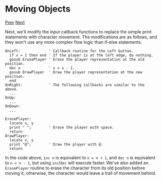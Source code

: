 # Moving Objects

[Prev]() [Next]()

Next, we'll modify the input callback functions to replace the simple print statements with character movement. The modifications are as follows, and they won't use any more complex flow logic than if-else statements.

```basic
OnLeft:             ' Callback routine for the Left button.
  if x = 1 then end ' If the player is at the left edge, do nothing.
  gosub ErasePlayer ' Erase the player representation at the old position.
  dec x             ' x = x - 1.
  gosub DrawPlayer  ' Draw the player representation at the new position.
  end
OnRight:            ' The following callbacks are similar to the above.
  ...
OnUp:
  ...
OnDown:
  ...

ErasePlayer:
  locate x, y
  print " ";        ' Erase the player with space.
  return
DrawPlayer:
  locate x, y
  print "@";        ' Draw the player with @.
  return
```
<!-- prg
!edit, run, title="Move the player", style=""
auto update on
join start Title
goto Game
end

Title:
  let started = false

  begin do
    locate 2, 5
    print "Minimal Program"
    on btnd(START_BTN) start OnStart

    Blink:
      locate 4, 16
      print "Press Start";
      wait 30
      locate 4, 16
      print "           ";
      wait 30
      if started then
        started = false
        off btnd(START_BTN)
        end
      end if
      goto Blink
      end

    OnStart:
      started = true
      end
  end do

Game:
  begin do
    cls
    gosub Setup
    end

    Setup:
      let x = 10
      let y = 8
      for i = 1 to 18
        locate i, 0
        print "#";
        locate i, 17
        print "#";
      next
      for i = 1 to 16
        locate 0, i
        print "#";
        locate 19, i
        print "#";
      next
      locate 1, 1
      print "Press the D-Pad"
      gosub DrawPlayer
      on btnd(LEFT_BTN) start OnLeft
      on btnd(RIGHT_BTN) start OnRight
      on btnd(UP_BTN) start OnUp
      on btnd(DOWN_BTN) start OnDown
      return

    OnLeft:             ' Callback routine for the Left button.
      if x = 1 then end ' If the player is at the left edge, do nothing.
      gosub ErasePlayer ' Erase the player representation at the old position.
      dec x             ' x = x - 1.
      gosub DrawPlayer  ' Draw the player representation at the new position.
      end
    OnRight:            ' The following callbacks are similar to the above.
      if x = 18 then end
      gosub ErasePlayer
      inc x
      gosub DrawPlayer
      end
    OnUp:
      if y = 1 then end
      gosub ErasePlayer
      dec y
      gosub DrawPlayer
      end
    OnDown:
      if y = 16 then end
      gosub ErasePlayer
      inc y
      gosub DrawPlayer
      end

    ErasePlayer:
      locate x, y
      print " ";        ' Erase the player with space.
      return
    DrawPlayer:
      locate x, y
      print "@";        ' Draw the player with @.
      return
  end do
-->

In the code above, `inc n` is equivalent to `n = n + 1`, and `dec n` is equivalent to `n = n - 1`, but using `inc`/`dec` will execute faster. We've also added an `ErasePlayer` routine to erase the character from its old position before moving it; otherwise, the character would leave a trail of movement behind.
